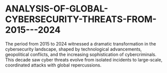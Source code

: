 # ANALYSIS-OF-GLOBAL-CYBERSECURITY-THREATS-FROM-2015---2024
The period from 2015 to 2024 witnessed a dramatic transformation in the cybersecurity landscape, shaped by technological advancements, geopolitical conflicts, and the increasing sophistication of cybercriminals. This decade saw cyber threats evolve from isolated incidents to large-scale, coordinated attacks with global repercussions.
